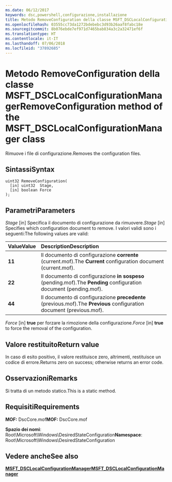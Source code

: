 ```yaml
---
ms.date: 06/12/2017
keywords: dsc,powershell,configurazione,installazione
title: Metodo RemoveConfiguration della classe MSFT_DSCLocalConfigurationManager
ms.openlocfilehash: 03555cc73da1272bdebebc3d93b26aaf8fabc18e
ms.sourcegitcommit: 8b076ebde7ef971d7465bab834a3c2a32471ef6f
ms.translationtype: HT
ms.contentlocale: it-IT
ms.lasthandoff: 07/06/2018
ms.locfileid: "37892685"
---
```

# <a name="removeconfiguration-method-of-the-msftdsclocalconfigurationmanager-class"></a><span data-ttu-id="c2e63-103">Metodo RemoveConfiguration della classe MSFT_DSCLocalConfigurationManager</span><span class="sxs-lookup"><span data-stu-id="c2e63-103">RemoveConfiguration method of the MSFT_DSCLocalConfigurationManager class</span></span>

<span data-ttu-id="c2e63-104">Rimuove i file di configurazione.</span><span class="sxs-lookup"><span data-stu-id="c2e63-104">Removes the configuration files.</span></span>

## <a name="syntax"></a><span data-ttu-id="c2e63-105">Sintassi</span><span class="sxs-lookup"><span data-stu-id="c2e63-105">Syntax</span></span>

```mof
uint32 RemoveConfiguration(
  [in] uint32  Stage,
  [in] boolean Force
);
```

## <a name="parameters"></a><span data-ttu-id="c2e63-106">Parametri</span><span class="sxs-lookup"><span data-stu-id="c2e63-106">Parameters</span></span>

<span data-ttu-id="c2e63-107">*Stage* \[in\] Specifica il documento di configurazione da rimuovere.</span><span class="sxs-lookup"><span data-stu-id="c2e63-107">*Stage* \[in\] Specifies which configuration document to remove.</span></span> <span data-ttu-id="c2e63-108">I valori validi sono i seguenti:</span><span class="sxs-lookup"><span data-stu-id="c2e63-108">The following values are valid:</span></span>

|<span data-ttu-id="c2e63-109">Value</span><span class="sxs-lookup"><span data-stu-id="c2e63-109">Value</span></span> |<span data-ttu-id="c2e63-110">Description</span><span class="sxs-lookup"><span data-stu-id="c2e63-110">Description</span></span> |
|:--- |:---|
|<span data-ttu-id="c2e63-111">**1**</span><span class="sxs-lookup"><span data-stu-id="c2e63-111">**1**</span></span> | <span data-ttu-id="c2e63-112">Il documento di configurazione **corrente** (current.mof).</span><span class="sxs-lookup"><span data-stu-id="c2e63-112">The **Current** configuration document (current.mof).</span></span> |
|<span data-ttu-id="c2e63-113">**2**</span><span class="sxs-lookup"><span data-stu-id="c2e63-113">**2**</span></span> | <span data-ttu-id="c2e63-114">Il documento di configurazione **in sospeso** (pending.mof).</span><span class="sxs-lookup"><span data-stu-id="c2e63-114">The **Pending** configuration document (pending.mof).</span></span>  |
|<span data-ttu-id="c2e63-115">**4**</span><span class="sxs-lookup"><span data-stu-id="c2e63-115">**4**</span></span> | <span data-ttu-id="c2e63-116">Il documento di configurazione **precedente** (previous.mof).</span><span class="sxs-lookup"><span data-stu-id="c2e63-116">The **Previous** configuration document (previous.mof).</span></span> |

<span data-ttu-id="c2e63-117">*Force* \[in\] **true** per forzare la rimozione della configurazione.</span><span class="sxs-lookup"><span data-stu-id="c2e63-117">*Force* \[in\] **true** to force the removal of the configuration.</span></span>

## <a name="return-value"></a><span data-ttu-id="c2e63-118">Valore restituito</span><span class="sxs-lookup"><span data-stu-id="c2e63-118">Return value</span></span>

<span data-ttu-id="c2e63-119">In caso di esito positivo, il valore restituisce zero, altrimenti, restituisce un codice di errore.</span><span class="sxs-lookup"><span data-stu-id="c2e63-119">Returns zero on success; otherwise returns an error code.</span></span>

## <a name="remarks"></a><span data-ttu-id="c2e63-120">Osservazioni</span><span class="sxs-lookup"><span data-stu-id="c2e63-120">Remarks</span></span>

<span data-ttu-id="c2e63-121">Si tratta di un metodo statico.</span><span class="sxs-lookup"><span data-stu-id="c2e63-121">This is a static method.</span></span>

## <a name="requirements"></a><span data-ttu-id="c2e63-122">Requisiti</span><span class="sxs-lookup"><span data-stu-id="c2e63-122">Requirements</span></span>

<span data-ttu-id="c2e63-123">**MOF:** DscCore.mof</span><span class="sxs-lookup"><span data-stu-id="c2e63-123">**MOF:** DscCore.mof</span></span>

<span data-ttu-id="c2e63-124">**Spazio dei nomi**: Root\Microsoft\Windows\DesiredStateConfiguration</span><span class="sxs-lookup"><span data-stu-id="c2e63-124">**Namespace**: Root\Microsoft\Windows\DesiredStateConfiguration</span></span>

## <a name="see-also"></a><span data-ttu-id="c2e63-125">Vedere anche</span><span class="sxs-lookup"><span data-stu-id="c2e63-125">See also</span></span>

[<span data-ttu-id="c2e63-126">**MSFT_DSCLocalConfigurationManager**</span><span class="sxs-lookup"><span data-stu-id="c2e63-126">**MSFT_DSCLocalConfigurationManager**</span></span>](msft-dsclocalconfigurationmanager.md)